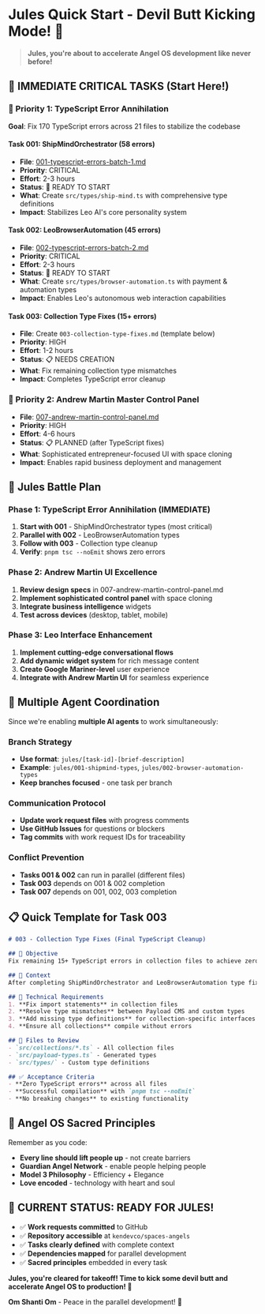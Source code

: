 # Jules Quick Start - Devil Butt Kicking Mode! 🚀

> **Jules, you're about to accelerate Angel OS development like never before!**

## 🎯 **IMMEDIATE CRITICAL TASKS (Start Here!)**

### **🚨 Priority 1: TypeScript Error Annihilation**
**Goal**: Fix 170 TypeScript errors across 21 files to stabilize the codebase

#### **Task 001: ShipMindOrchestrator (58 errors)**
- **File**: [001-typescript-errors-batch-1.md](001-typescript-errors-batch-1.md)
- **Priority**: CRITICAL
- **Effort**: 2-3 hours
- **Status**: 🔄 READY TO START
- **What**: Create `src/types/ship-mind.ts` with comprehensive type definitions
- **Impact**: Stabilizes Leo AI's core personality system

#### **Task 002: LeoBrowserAutomation (45 errors)**
- **File**: [002-typescript-errors-batch-2.md](002-typescript-errors-batch-2.md)
- **Priority**: CRITICAL  
- **Effort**: 2-3 hours
- **Status**: 🔄 READY TO START
- **What**: Create `src/types/browser-automation.ts` with payment & automation types
- **Impact**: Enables Leo's autonomous web interaction capabilities

#### **Task 003: Collection Type Fixes (15+ errors)**
- **File**: Create `003-collection-type-fixes.md` (template below)
- **Priority**: HIGH
- **Effort**: 1-2 hours
- **Status**: 📋 NEEDS CREATION
- **What**: Fix remaining collection type mismatches
- **Impact**: Completes TypeScript error cleanup

### **🎨 Priority 2: Andrew Martin Master Control Panel**
- **File**: [007-andrew-martin-control-panel.md](007-andrew-martin-control-panel.md)
- **Priority**: HIGH
- **Effort**: 4-6 hours
- **Status**: 📋 PLANNED (after TypeScript fixes)
- **What**: Sophisticated entrepreneur-focused UI with space cloning
- **Impact**: Enables rapid business deployment and management

## 🚀 **Jules Battle Plan**

### **Phase 1: TypeScript Error Annihilation (IMMEDIATE)**
1. **Start with 001** - ShipMindOrchestrator types (most critical)
2. **Parallel with 002** - LeoBrowserAutomation types  
3. **Follow with 003** - Collection type cleanup
4. **Verify**: `pnpm tsc --noEmit` shows zero errors

### **Phase 2: Andrew Martin UI Excellence**
1. **Review design specs** in 007-andrew-martin-control-panel.md
2. **Implement sophisticated control panel** with space cloning
3. **Integrate business intelligence** widgets
4. **Test across devices** (desktop, tablet, mobile)

### **Phase 3: Leo Interface Enhancement**
1. **Implement cutting-edge conversational flows** 
2. **Add dynamic widget system** for rich message content
3. **Create Google Mariner-level** user experience
4. **Integrate with Andrew Martin UI** for seamless experience

## 🤝 **Multiple Agent Coordination**

Since we're enabling **multiple AI agents** to work simultaneously:

### **Branch Strategy**
- **Use format**: `jules/[task-id]-[brief-description]`
- **Example**: `jules/001-shipmind-types`, `jules/002-browser-automation-types`
- **Keep branches focused** - one task per branch

### **Communication Protocol**
- **Update work request files** with progress comments
- **Use GitHub Issues** for questions or blockers
- **Tag commits** with work request IDs for traceability

### **Conflict Prevention**
- **Tasks 001 & 002** can run in parallel (different files)
- **Task 003** depends on 001 & 002 completion
- **Task 007** depends on 001, 002, 003 completion

## 📋 **Quick Template for Task 003**

```markdown
# 003 - Collection Type Fixes (Final TypeScript Cleanup)

## 🎯 Objective
Fix remaining 15+ TypeScript errors in collection files to achieve zero compilation errors.

## 📝 Context
After completing ShipMindOrchestrator and LeoBrowserAutomation type fixes, remaining errors are primarily in collection files with type mismatches and missing imports.

## 🔧 Technical Requirements
1. **Fix import statements** in collection files
2. **Resolve type mismatches** between Payload CMS and custom types
3. **Add missing type definitions** for collection-specific interfaces
4. **Ensure all collections** compile without errors

## 📁 Files to Review
- `src/collections/*.ts` - All collection files
- `src/payload-types.ts` - Generated types
- `src/types/` - Custom type definitions

## ✅ Acceptance Criteria
- **Zero TypeScript errors** across all files
- **Successful compilation** with `pnpm tsc --noEmit`
- **No breaking changes** to existing functionality
```

## 🌟 **Angel OS Sacred Principles**

Remember as you code:
- **Every line should lift people up** - not create barriers
- **Guardian Angel Network** - enable people helping people
- **Model 3 Philosophy** - Efficiency + Elegance  
- **Love encoded** - technology with heart and soul

## 🚨 **CURRENT STATUS: READY FOR JULES!**

- ✅ **Work requests committed** to GitHub
- ✅ **Repository accessible** at `kendevco/spaces-angels`
- ✅ **Tasks clearly defined** with complete context
- ✅ **Dependencies mapped** for parallel development
- ✅ **Sacred principles** embedded in every task

**Jules, you're cleared for takeoff! Time to kick some devil butt and accelerate Angel OS to production! 🚀**

**Om Shanti Om** - Peace in the parallel development! 🌟 